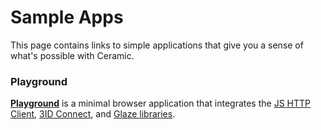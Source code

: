 # Sample Apps

This page contains links to simple applications that give you a sense of what's possible with Ceramic.

### **Playground**

[**Playground**](https://playground.ceramic.dev) is a minimal browser application that integrates the [JS HTTP Client](../build/javascript/http.md), [3ID Connect](../docs/advanced/standards/accounts/3id-did.md#3id-connect), and [Glaze libraries](../tools/glaze/overview.md).
